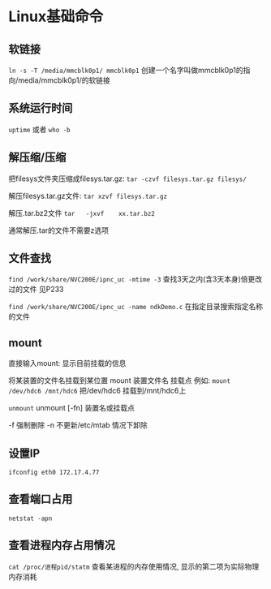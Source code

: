 # Linux基础命令

## 软链接
`ln -s -T /media/mmcblk0p1/ mmcblk0p1`
创建一个名字叫做mmcblk0p1的指向/media/mmcblk0p1/的软链接

## 系统运行时间
`uptime`
或者
`who -b`

## 解压缩/压缩
把filesys文件夹压缩成filesys.tar.gz:
`tar -czvf filesys.tar.gz filesys/`

解压filesys.tar.gz文件:
`tar xzvf filesys.tar.gz`

解压.tar.bz2文件
`tar   -jxvf    xx.tar.bz2`

通常解压.tar的文件不需要z选项

## 文件查找
`find /work/share/NVC200E/ipnc_uc -mtime -3`
查找3天之内(含3天本身)倍更改过的文件
见P233

`find /work/share/NVC200E/ipnc_uc -name ndkDemo.c`
在指定目录搜索指定名称的文件

## mount
直接输入mount: 显示目前挂载的信息

将某装置的文件名挂载到某位置
mount 装置文件名 挂载点
例如: `mount /dev/hdc6 /mnt/hdc6`
把/dev/hdc6 挂载到/mnt/hdc6上 

`unmount`
unmount [-fn] 装置名或挂载点

-f 强制删除
-n 不更新/etc/mtab 情况下卸除

## 设置IP
`ifconfig eth0 172.17.4.77`

## 查看端口占用
`netstat -apn`

## 查看进程内存占用情况
`cat /proc/进程pid/statm`
查看某进程的内存使用情况, 显示的第二项为实际物理内存消耗

